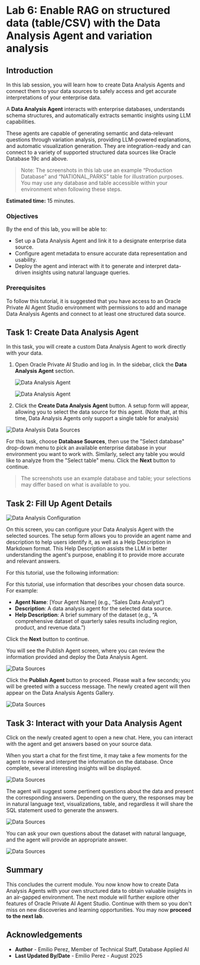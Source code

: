 # Lab 6: Enable RAG on structured data (table/CSV) with the Data Analysis Agent and variation analysis

## Introduction

In this lab session, you will learn how to create Data Analysis Agents and connect them to your data sources to safely access and get accurate interpretations of your enterprise data.

A **Data Analysis Agent** interacts with enterprise databases, understands schema structures, and automatically extracts semantic insights using LLM capabilities.

These agents are capable of generating semantic and data-relevant questions through variation analysis, providing LLM-powered explanations, and automatic visualization generation. They are integration-ready and can connect to a variety of supported structured data sources like Oracle Database 19c and above.

> Note: The screenshots in this lab use an example “Production Database” and “NATIONAL_PARKS” table for illustration purposes. You may use any database and table accessible within your environment when following these steps.

**Estimated time:** 15 minutes.

### Objectives

By the end of this lab, you will be able to:

- Set up a Data Analysis Agent and link it to a designate enterprise data source.
- Configure agent metadata to ensure accurate data representation and usability.
- Deploy the agent and interact with it to generate and interpret data-driven insights using natural language queries.

### Prerequisites

To follow this tutorial, it is suggested that you have access to an Oracle Private AI Agent Studio environment with permissions to add and manage Data Analysis Agents and connect to at least one structured data source.

## Task 1: Create Data Analysis Agent

In this task, you will create a custom Data Analysis Agent to work directly with your data.

1. Open Oracle Private AI Studio and log in. In the sidebar, click the **Data Analysis Agent** section.

    ![Data Analysis Agent](images/left_panel.png)

    ![Data Analysis Agent](images/data_analysis.png)

2. Click the **Create Data Analysis Agent** button. A setup form will appear, allowing you to select the data source for this agent. (Note that, at this time, Data Analysis Agents only support a single table for analysis)

![Data Analysis Data Sources](images/data_analysis_data_source.png)

For this task, choose **Database Sources**, then use the "Select database" drop-down menu to pick an available enterprise database in your environment you want to work with. Similarly, select any table you would like to analyze from the "Select table" menu. Click the **Next** button to continue.

> The screenshots use an example database and table; your selections may differ based on what is available to you.

## Task 2: Fill Up Agent Details

![Data Analysis Configuration](images/data_analysis_config.png)

On this screen, you can configure your Data Analysis Agent with the selected sources. The setup form allows you to provide an agent name and description to help users identify it, as well as a Help Description in Markdown format. This Help Description assists the LLM in better understanding the agent's purpose, enabling it to provide more accurate and relevant answers.

For this tutorial, use the following information:

For this tutorial, use information that describes your chosen data source. For example:

- **Agent Name**: [Your Agent Name] (e.g., “Sales Data Analyst”)
- **Description**: A data analysis agent for the selected data source.
- **Help Description**: A brief summary of the dataset (e.g., “A comprehensive dataset of quarterly sales results including region, product, and revenue data.”)

Click the **Next** button to continue.

You will see the Publish Agent screen, where you can review the information provided and deploy the Data Analysis Agent.

![Data Sources](images/data_analysis_publish_agent.png)

Click the **Publish Agent** button to proceed. Please wait a few seconds; you will be greeted with a success message. The newly created agent will then appear on the Data Analysis Agents Gallery.

![Data Sources](images/data_analysis_gallery.png)

## Task 3: Interact with your Data Analysis Agent

Click on the newly created agent to open a new chat. Here, you can interact with the agent and get answers based on your source data.

When you start a chat for the first time, it may take a few moments for the agent to review and interpret the information on the database. Once complete, several interesting insights will be displayed.

![Data Sources](images/data_analyst_initial_insights.png)

The agent will suggest some pertinent questions about the data and present the corresponding answers. Depending on the query, the responses may be in natural language text, visualizations, table, and regardless it will share the SQL statement used to generate the answers.

![Data Sources](images/data_analyst_specific_QA.png)

You can ask your own questions about the dataset with natural language, and the agent will provide an appropriate answer.

![Data Sources](images/data_analyst_custom_QA.png)

## Summary

This concludes the current module. You now know how to create Data Analysis Agents with your own structured data to obtain valuable insights in an air-gapped environment. The next module will further explore other features of Oracle Private AI Agent Studio. Continue with them so you don't miss on new discoveries and learning opportunities. You may now **proceed to the next lab**.

## Acknowledgements

- **Author** - Emilio Perez, Member of Technical Staff, Database Applied AI
- **Last Updated By/Date** - Emilio Perez - August 2025
